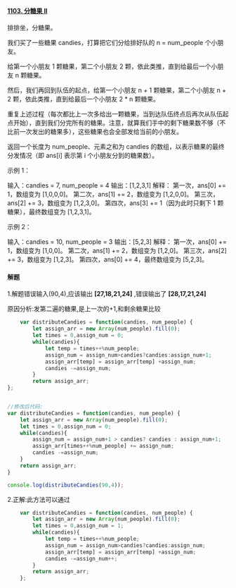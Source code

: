 #### [1103. 分糖果 II](https://leetcode-cn.com/problems/distribute-candies-to-people/)

排排坐，分糖果。

我们买了一些糖果 candies，打算把它们分给排好队的 n = num_people 个小朋友。

给第一个小朋友 1 颗糖果，第二个小朋友 2 颗，依此类推，直到给最后一个小朋友 n 颗糖果。

然后，我们再回到队伍的起点，给第一个小朋友 n + 1 颗糖果，第二个小朋友 n + 2 颗，依此类推，直到给最后一个小朋友 2 * n 颗糖果。

重复上述过程（每次都比上一次多给出一颗糖果，当到达队伍终点后再次从队伍起点开始），直到我们分完所有的糖果。注意，就算我们手中的剩下糖果数不够（不比前一次发出的糖果多），这些糖果也会全部发给当前的小朋友。

返回一个长度为 num_people、元素之和为 candies 的数组，以表示糖果的最终分发情况（即 ans[i] 表示第 i 个小朋友分到的糖果数）。

 

示例 1：

输入：candies = 7, num_people = 4
输出：[1,2,3,1]
解释：
第一次，ans[0] += 1，数组变为 [1,0,0,0]。
第二次，ans[1] += 2，数组变为 [1,2,0,0]。
第三次，ans[2] += 3，数组变为 [1,2,3,0]。
第四次，ans[3] += 1（因为此时只剩下 1 颗糖果），最终数组变为 [1,2,3,1]。

示例 2：

输入：candies = 10, num_people = 3
输出：[5,2,3]
解释：
第一次，ans[0] += 1，数组变为 [1,0,0]。
第二次，ans[1] += 2，数组变为 [1,2,0]。
第三次，ans[2] += 3，数组变为 [1,2,3]。
第四次，ans[0] += 4，最终数组变为 [5,2,3]。

#### 解题

1.解题错误输入(90,4),应该输出 **[27,18,21,24]**  ,错误输出了 **[28,17,21,24]** 

原因分析:发第二遍的糖果,是上一次的+1,和剩余糖果比较

```js
    var distributeCandies = function(candies, num_people) {
        let assign_arr = new Array(num_people).fill(0);
        let times = 0,assign_num = 0;
        while(candies){
            let temp = times++%num_people;
            assign_num = assign_num>candies?candies:assign_num+1;
            assign_arr[temp] = assign_arr[temp] +assign_num;
            candies -=assign_num;
        }
        return assign_arr;
};


//修改后代码:
var distributeCandies = function(candies, num_people) {
    let assign_arr = new Array(num_people).fill(0);
    let times = 0,assign_num = 0;
    while(candies){
        assign_num = assign_num+1 > candies? candies : assign_num+1;
        assign_arr[times++%num_people] += assign_num;
        candies -=assign_num;
    }
    return assign_arr;
}

console.log(distributeCandies(90,4));
```



2.正解:此方法可以通过

```js
    var distributeCandies = function(candies, num_people) {
        let assign_arr = new Array(num_people).fill(0);
        let times = 0,assign_num = 1;
        while(candies){
            let temp = times++%num_people;
            assign_num = assign_num>candies?candies:assign_num;
            assign_arr[temp] = assign_arr[temp] +assign_num;
            candies -=assign_num++;
        }
        return assign_arr;
    };
```